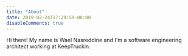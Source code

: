 ```yaml
---
title: "About"
date: 2019-02-24T17:29:59-08:00
disableComments: true
---
```


Hi there! My name is Wael Nasreddine and I'm a software engineering
architect working at KeepTruckin.

